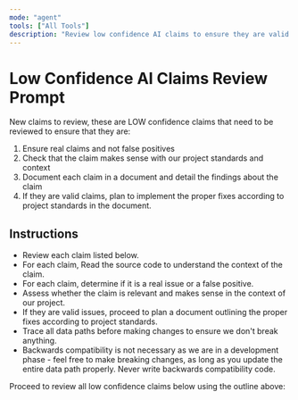 ```yaml
---
mode: "agent"
tools: ["All Tools"]
description: "Review low confidence AI claims to ensure they are valid issues and implement fixes as needed"
---
```


# Low Confidence AI Claims Review Prompt

New claims to review, these are LOW confidence claims that need to be reviewed to ensure that they are:

1. Ensure real claims and not false positives
2. Check that the claim makes sense with our project standards and context
3. Document each claim in a document and detail the findings about the claim
4. If they are valid claims, plan to implement the proper fixes according to project standards in the document.

## Instructions

- Review each claim listed below.
- For each claim, Read the source code to understand the context of the claim.
- For each claim, determine if it is a real issue or a false positive.
- Assess whether the claim is relevant and makes sense in the context of our project.
- If they are valid issues, proceed to plan a document outlining the proper fixes according to project standards.
- Trace all data paths before making changes to ensure we don't break anything.
- Backwards compatibility is not necessary as we are in a development phase - feel free to make breaking changes, as long as you update the entire data path properly. Never write backwards compatibility code.

Proceed to review all low confidence claims below using the outline above:
